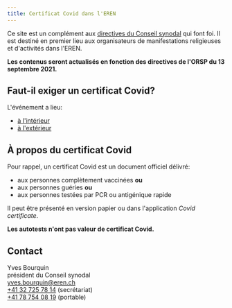 ```yaml
---
title: Certificat Covid dans l'EREN
---
```


Ce site est un complément aux [directives du Conseil synodal](https://www.eren.ch/coronavirus/) qui font foi.
Il est destiné en premier lieu aux organisateurs de manifestations religieuses et d'activités dans l'EREN.

**Les contenus seront actualisés en fonction des directives de l'ORSP du 13 septembre 2021.**

## Faut-il exiger un certificat Covid?

L'événement a lieu:

- [à l'intérieur](../interieur/)
- [à l'extérieur](../exterieur/)

## À propos du certificat Covid

Pour rappel, un certificat Covid est un document officiel délivré:

- aux personnes complètement vaccinées **ou**
- aux personnes guéries **ou**
- aux personnes testées par PCR ou antigénique rapide

Il peut être présenté en version papier ou dans l'application *Covid certificate*.

**Les autotests n'ont pas valeur de certificat Covid.**

## Contact

Yves Bourquin  
président du Conseil synodal  
[yves.bourquin@eren.ch](mailto:yves.bourquin@eren.ch)  
[+41 32 725 78 14](tel:+41327257814) (secrétariat)  
[+41 78 754 08 19](tel:+41787540819) (portable)  